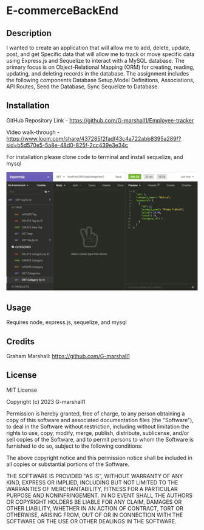 # E-commerceBackEnd

## Description

I wanted to create an application that will allow me to add, delete, update, post, and get Specific data that will allow me to track or move specific data using Express.js and Sequelize to interact with a MySQL database. The primary focus is on Object-Relational Mapping (ORM) for creating, reading, updating, and deleting records in the database. The assignment includes the following components:Database Setup,Model Definitions, Associations, API Routes, Seed the Database, Sync Sequelize to Database.


## Installation

GitHub Repository Link - https://github.com/G-marshall1/Employee-tracker

Video walk-through - https://www.loom.com/share/437285f2fadf43c4a722abb8395a289f?sid=b5d570e5-5a8e-48d0-825f-2cc439e3e34c



For installation please clone code to terminal and install sequelize, and mysql

![Alt text](Assets/13-orm-homework-demo-02.gif)


## Usage

Requires node, express.js, sequelize, and mysql



## Credits

Graham Marshall: https://github.com/G-marshall1 

## License 

MIT License

Copyright (c) 2023 G-marshall1

Permission is hereby granted, free of charge, to any person obtaining a copy
of this software and associated documentation files (the "Software"), to deal
in the Software without restriction, including without limitation the rights
to use, copy, modify, merge, publish, distribute, sublicense, and/or sell
copies of the Software, and to permit persons to whom the Software is
furnished to do so, subject to the following conditions:

The above copyright notice and this permission notice shall be included in all
copies or substantial portions of the Software.

THE SOFTWARE IS PROVIDED "AS IS", WITHOUT WARRANTY OF ANY KIND, EXPRESS OR
IMPLIED, INCLUDING BUT NOT LIMITED TO THE WARRANTIES OF MERCHANTABILITY,
FITNESS FOR A PARTICULAR PURPOSE AND NONINFRINGEMENT. IN NO EVENT SHALL THE
AUTHORS OR COPYRIGHT HOLDERS BE LIABLE FOR ANY CLAIM, DAMAGES OR OTHER
LIABILITY, WHETHER IN AN ACTION OF CONTRACT, TORT OR OTHERWISE, ARISING FROM,
OUT OF OR IN CONNECTION WITH THE SOFTWARE OR THE USE OR OTHER DEALINGS IN THE
SOFTWARE.